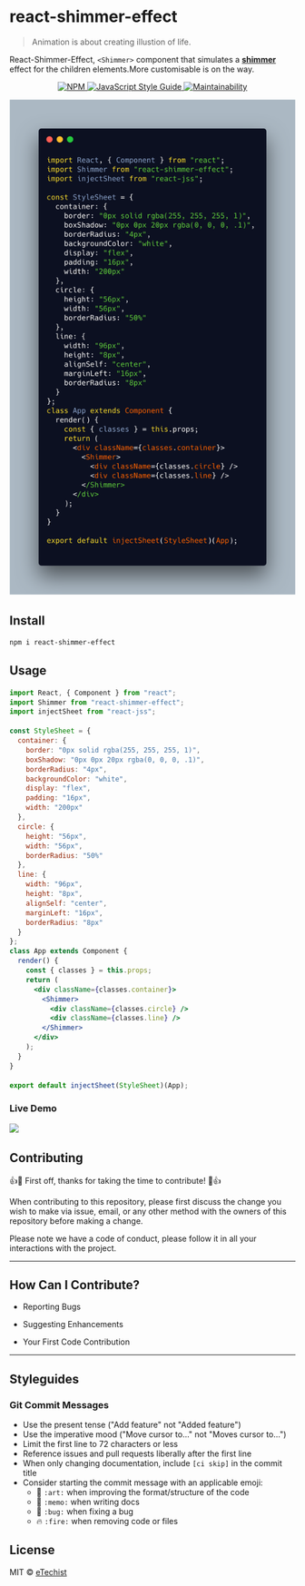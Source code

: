 # react-shimmer-effect

> Animation is about creating illustion of life.

React-Shimmer-Effect, `<Shimmer>` component that simulates a [**shimmer**](https://github.com/facebook/Shimmer) effect for the children elements.More customisable is on the way.

<p align="center">
  <a href="https://www.npmjs.com/package/react-shimmer">
    <img alt= "NPM" src="https://img.shields.io/npm/v/react-shimmer.svg">
  </a>
  <a href="https://standardjs.com">
    <img alt="JavaScript Style Guide" src="https://img.shields.io/badge/code_style-standard-brightgreen.svg">
  </a>
  <a href="https://codeclimate.com/github/eTechist/react-shimmer-effect">
    <img alt= "Maintainability" src="https://api.codeclimate.com/v1/badges/a99a88d28ad37a79dbf6/maintainability">
  </a>
</p>

![Optional Text](/shimmer.js.png)

## Install

```bash
npm i react-shimmer-effect
```

## Usage

```jsx
import React, { Component } from "react";
import Shimmer from "react-shimmer-effect";
import injectSheet from "react-jss";

const StyleSheet = {
  container: {
    border: "0px solid rgba(255, 255, 255, 1)",
    boxShadow: "0px 0px 20px rgba(0, 0, 0, .1)",
    borderRadius: "4px",
    backgroundColor: "white",
    display: "flex",
    padding: "16px",
    width: "200px"
  },
  circle: {
    height: "56px",
    width: "56px",
    borderRadius: "50%"
  },
  line: {
    width: "96px",
    height: "8px",
    alignSelf: "center",
    marginLeft: "16px",
    borderRadius: "8px"
  }
};
class App extends Component {
  render() {
    const { classes } = this.props;
    return (
      <div className={classes.container}>
        <Shimmer>
          <div className={classes.circle} />
          <div className={classes.line} />
        </Shimmer>
      </div>
    );
  }
}

export default injectSheet(StyleSheet)(App);
```

### Live Demo

![](https://media.giphy.com/media/X81Xq7aYcjWjo7iDZN/giphy.gif)

## Contributing

:+1::tada: First off, thanks for taking the time to contribute! :tada::+1:

When contributing to this repository, please first discuss the change you wish to make via issue, email, or any other method with the owners of this repository before making a change.

Please note we have a code of conduct, please follow it in all your interactions with the project.

---

## How Can I Contribute?

- Reporting Bugs

- Suggesting Enhancements

- Your First Code Contribution

---

## Styleguides

### Git Commit Messages

- Use the present tense ("Add feature" not "Added feature")
- Use the imperative mood ("Move cursor to..." not "Moves cursor to...")
- Limit the first line to 72 characters or less
- Reference issues and pull requests liberally after the first line
- When only changing documentation, include `[ci skip]` in the commit title
- Consider starting the commit message with an applicable emoji:
  - :art: `:art:` when improving the format/structure of the code
  - :memo: `:memo:` when writing docs
  - :bug: `:bug:` when fixing a bug
  - :fire: `:fire:` when removing code or files

## License

MIT © [eTechist](https://github.com/eTechist)
